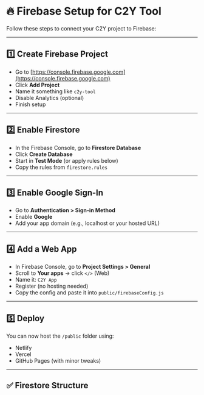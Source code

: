# 🔥 Firebase Setup for C2Y Tool

Follow these steps to connect your C2Y project to Firebase:

---

## 1️⃣ Create Firebase Project

- Go to [https://console.firebase.google.com](https://console.firebase.google.com)
- Click **Add Project**
- Name it something like `c2y-tool`
- Disable Analytics (optional)
- Finish setup

---

## 2️⃣ Enable Firestore

- In the Firebase Console, go to **Firestore Database**
- Click **Create Database**
- Start in **Test Mode** (or apply rules below)
- Copy the rules from `firestore.rules`

---

## 3️⃣ Enable Google Sign-In

- Go to **Authentication > Sign-in Method**
- Enable **Google**
- Add your app domain (e.g., localhost or your hosted URL)

---

## 4️⃣ Add a Web App

- In Firebase Console, go to **Project Settings > General**
- Scroll to **Your apps** → click `</>` (Web)
- Name it: `C2Y App`
- Register (no hosting needed)
- Copy the config and paste it into `public/firebaseConfig.js`

---

## 5️⃣ Deploy

You can now host the `/public` folder using:
- Netlify
- Vercel
- GitHub Pages (with minor tweaks)

---

## ✅ Firestore Structure

